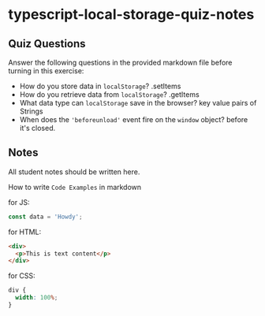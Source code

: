 # typescript-local-storage-quiz-notes

## Quiz Questions

Answer the following questions in the provided markdown file before turning in this exercise:

- How do you store data in `localStorage`?
  .setItems
- How do you retrieve data from `localStorage`?
  .getItems
- What data type can `localStorage` save in the browser?
  key value pairs of Strings
- When does the `'beforeunload'` event fire on the `window` object?
  before it's closed.

## Notes

All student notes should be written here.

How to write `Code Examples` in markdown

for JS:

```javascript
const data = 'Howdy';
```

for HTML:

```html
<div>
  <p>This is text content</p>
</div>
```

for CSS:

```css
div {
  width: 100%;
}
```
